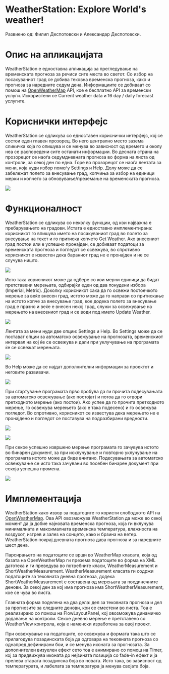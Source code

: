 # WeatherStation: Explore World's weather!
Развиено од: Филип Деспотовски и Александар Деспотовски.
# Опис на апликацијата
WeatherStation е едноставна апликација за прегледување на временската прогноза за речиси сите места во светот. Со избор на посакуваниот град се добива тековна временска прогноза, како и прогноза за наредните седум дена. Информациите се добиваат со помош на [OpenWeatherMap](https://openweathermap.org/) API, кое е бесплатно API за временски услуги. Искористени се Current weather data и 16 day / daily forecast услугите.
# Кориснички интерфејс
WeatherStation се одликува со едноставен кориснички интерфејс, кој се состои еден главен прозорец. Во него централно место зазема сликичка која го опишува и се менува во зависност од времето и околу неа се распоредени сите останати информации. Во десната страна на прозорецот се наоѓа седумдневната прогноза во форма на листа од контроли, за секој ден по една. Горе во прозорецот се наоѓа лентата за мени, која нуди избор помеѓу Settings и Help. Долу може да се забележат полето за внесување град, копчиња за избор на единици мерки и копчето за обновување/преземање на временската прогноза.  
  
![](https://photos-2.dropbox.com/t/2/AAA0gmQLf8rjvIIQKn8nIXZSALVl8gliDfdnUkNYqe2EiA/12/25587124/png/32x32/1/_/1/2/weatherStation2.PNG/EKv9oRMY8QEgAigC/E-geDmNpGe5kqMToALxTlxMHNSOD1jLEaWKcd9H-L6w?size=1280x960&size_mode=3)  
# Функционалност
WeatherStation се одликува со неколку функции, од кои најважна е пребарувањето на градови. Истата е едноставно имплементирана: корисникот го впишува името на посакуваниот град во полето за внесување на текст и го притиска копчето Get Weather. Ако внесениот град постои или е успешно пронајден, се добиваат податоци за временската прогноза и погледот се освежува, во спротивно корисникот е известен дека бараниот град не е пронајден и не се случува ништо. 
  
![](https://photos-1.dropbox.com/t/2/AADmoj55-HgL2HYSBhQElN3ZW9tgH1owQrk_VvRYyt897g/12/25587124/png/32x32/1/_/1/2/weatherStation6.PNG/EKv9oRMY8QEgAigC/tuGcZapT_9xBaaivE7P4EC_SkArlRzU_apmyMTb4K_E?size=1280x960&size_mode=3)
  
Исто така корисникот може да одбере со кои мерни единици да бидат претставени мерењата, одбирајќи еден од два понудени избора (Imperial, Metric).
Доколку корисникот сака да го освежи постоечкото мерење за веќе внесен град, истото може да го направи со притискање на истото копче за внесување град, кое додека полето за внесување град е празно и веќе е внесен некој град, служи за освежување на мерењето на внесениот град и се води под името Update Weather.
  
![](https://photos-6.dropbox.com/t/2/AADLcPr3jtI215RXPjQ95siu2IbER9xQ17fE-igYFPhkmA/12/25587124/png/32x32/1/_/1/2/weatherStation3.PNG/EKv9oRMY8QEgAigC/foMrGhPD4Uhks3Pcgrsdur-GcFnS1plAGyebISU8Ty4?size=1280x960&size_mode=3)
  
Лентата за мени нуди две опции: Settings и Help. Во Settings може да се постават опции за автоматско освежување на прогнозата, временскиот интервал на кој ќе се освежува и дали при уклучување на програмата ќе се освежат мерењата.
  
![](https://photos-3.dropbox.com/t/2/AACWWRZJK5W23Zsz8l3NlVf7vitfd_q3VY4R0Encdbhnxw/12/25587124/png/32x32/1/_/1/2/weatherStation4.PNG/EKv9oRMY8QEgAigC/VVDCeJhYMlGENqtWXKDT143SAoL5PM_ZRaaoyNV12hQ?size=1280x960&size_mode=3)
  
Во Help може да се најдат дополнителни информации за проектот и неговите развивачи.
  
![](https://photos-5.dropbox.com/t/2/AACfh1-00UBlpS3l-aV0YvAtGRnJ75HegpxyF7zuVtWg1w/12/25587124/png/32x32/1/_/1/2/weatherStation5.PNG/EKv9oRMY8QEgAigC/Z7DXdJmPPkYTCKYmq9B2UNauZdL3-A8vA-XGPw4-eD0?size=1280x960&size_mode=3)
  
При стартување програмата прво пробува да ги прочита подесувањата за автоматско освежување (ако постојат) и потоа да го отвори претходното мерење (ако постои). Ако успее да го прочита претходното мерење, го освежува мерењето (ако е така подесено) и го освежува погледот. Во спротивно, корисникот се известува дека мерењето не е пронајдено и погледот се поставува на подразбирани вредности.
  
![](https://photos-5.dropbox.com/t/2/AACk7BJl88yXthFDzxBn58n4diYFP1wgkM78H4w5lhFxYg/12/25587124/png/32x32/1/_/1/2/errorLoadingData.PNG/EKv9oRMY8QEgAigC/8vAeSJh5FTb5r2VTH-ZJk7Iw-Knf8Wlio9vuEQOuA0o?size=1280x960&size_mode=3)
  
![](https://photos-4.dropbox.com/t/2/AACMhAkLZCadsX2FnPL5QDyOaHVOLisHHnRlLcZTH0K2uA/12/25587124/png/32x32/1/_/1/2/weatherStation1.PNG/EKv9oRMY8QEgAigC/blq_LGhBUbCeU8f7l43exr_04QiFG4JcFBJbmkcJFGc?size=1280x960&size_mode=3)
  
При секое успешно извршено мерење програмата го зачувува истото во бинарен документ, за при исклучување и повторно уклучување на програмата истото може да биде вчитано. Подесувањата за автоматско освежување се исто така зачувани во посебен бинарен документ при секоја успешна промена.
  
![](https://photos-1.dropbox.com/t/2/AAB_6yHjVsM1fcJ9sg-cOmiO-WDq6LTVAuG2SoQzLsAM2w/12/25587124/png/32x32/1/_/1/2/weatherStation7.PNG/EKv9oRMY8QEgAigC/ZeWVvEsMohKAflvzJG4CEIG-YqUHh-vFLE2PBvkizbQ?size=1280x960&size_mode=3)
# Имплементација

WeatherStation како извор за податоците го користи слободното API на [OpenWeatherMap](https://openweathermap.org/). Ова API овозможува WeatherStation да може во секој момент да ја добие најновата временска прогноза, која ги вклучува минималната и максималната временска температура, влажноста на воздухот, изгрев и залез на сонцето, како и брзина на ветер. WeatherStation покрај дневната прогноза дава прогноза и за наредните шест дена.



Парсирањето на податоците се врши во WeatherMap класата, која од базата на OpenWeatherMap ги презема податоците во форма на XML датотека и ги преведува во потребните класи, WeatherMeasurement и ShortWeatherMeasurement. WeatherMeasurement класата ги содржи податоците за тековната дневна прогноза, додека ShortWeatherMeasurement е составена од мерењата за поединечните денови. За секој ден за кој има прогноза има ShortWeatherMeasurement, кое се чува во листа.

Главната форма поделена на два дела: дел за тековната прогноза и дел за прогнозите за следните денови, кои се сместени во листа. Тоа е реализирано со помош на FlowLayoutPanel, кој овозможува динамичко додавање на контроли. Секое дневно мерење е претставено со WeatherView контрола, која е наменски изработена за овој проект.

При освежување на податоците, се освежува и формата така што се прилагодува позадинската боја да одговара на тековната прогноза со однапред дефинирани бои, и се менува иконата за прогнозата. За дополнителен визуелен ефект сето тоа е анимирано со помош на Timer, кој за придвижува иконата до нејзината позиција со fade-in ефект и ја прелева старата позадинска боја во новата. Исто така, во зависност од температурата, и лабелата за температура ја менува својата боја.

